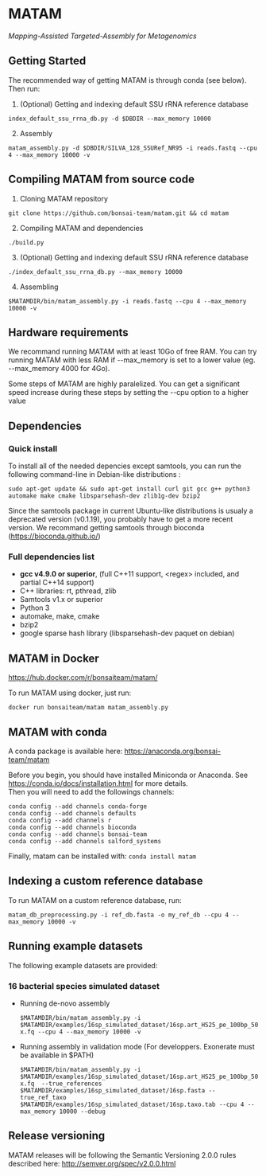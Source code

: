 # MATAM

*Mapping-Assisted Targeted-Assembly for Metagenomics*

## Getting Started

The recommended way of getting MATAM is through conda (see below). Then run:

1. (Optional) Getting and indexing default SSU rRNA reference database

 `index_default_ssu_rrna_db.py -d $DBDIR --max_memory 10000`

2. Assembly

 `matam_assembly.py -d $DBDIR/SILVA_128_SSURef_NR95 -i reads.fastq --cpu 4 --max_memory 10000 -v`

## Compiling MATAM from source code

1. Cloning MATAM repository

  `git clone https://github.com/bonsai-team/matam.git && cd matam`

2. Compiling MATAM and dependencies

  `./build.py`

3. (Optional) Getting and indexing default SSU rRNA reference database

  `./index_default_ssu_rrna_db.py --max_memory 10000`

4. Assembling

  `$MATAMDIR/bin/matam_assembly.py -i reads.fastq --cpu 4 --max_memory 10000 -v`

## Hardware requirements

We recommand running MATAM with at least 10Go of free RAM. You can try running MATAM with less RAM if --max\_memory is set to a lower value (eg. --max\_memory 4000 for 4Go).

Some steps of MATAM are highly paralelized. You can get a significant speed increase during these steps by setting the --cpu option to a higher value

## Dependencies

### Quick install

To install all of the needed depencies except samtools, you can run the following command-line in Debian-like distributions :

  `sudo apt-get update && sudo apt-get install curl git gcc g++ python3 automake make cmake libsparsehash-dev zlib1g-dev bzip2`
  
Since the samtools package in current Ubuntu-like distributions is usualy a deprecated version (v0.1.19), you probably have to get a more recent version. We recommand getting samtools through bioconda (https://bioconda.github.io/)

### Full dependencies list

* **gcc v4.9.0 or superior**, (full C++11 support, \<regex\> included, and partial C++14 support)
* C++ libraries: rt, pthread, zlib
* Samtools v1.x or superior
* Python 3
* automake, make, cmake
* bzip2
* google sparse hash library (libsparsehash-dev paquet on debian)

## MATAM in Docker

https://hub.docker.com/r/bonsaiteam/matam/

To run MATAM using docker, just run:

`docker run bonsaiteam/matam matam_assembly.py`

## MATAM with conda

A conda package is available here: https://anaconda.org/bonsai-team/matam

Before you begin, you should have installed Miniconda or Anaconda. See https://conda.io/docs/installation.html for more details.  
Then you will need to add the followings channels:
```
conda config --add channels conda-forge
conda config --add channels defaults
conda config --add channels r
conda config --add channels bioconda
conda config --add channels bonsai-team
conda config --add channels salford_systems
```
Finally, matam can be installed with:
`conda install matam`

## Indexing a custom reference database

To run MATAM on a custom reference database, run:

`matam_db_preprocessing.py -i ref_db.fasta -o my_ref_db --cpu 4 --max_memory 10000 -v`

## Running example datasets

The following example datasets are provided:

### 16 bacterial species simulated dataset

* Running de-novo assembly

  `$MATAMDIR/bin/matam_assembly.py -i $MATAMDIR/examples/16sp_simulated_dataset/16sp.art_HS25_pe_100bp_50x.fq --cpu 4 --max_memory 10000 -v`

* Running assembly in validation mode (For developpers. Exonerate must be available in $PATH)

  `$MATAMDIR/bin/matam_assembly.py -i $MATAMDIR/examples/16sp_simulated_dataset/16sp.art_HS25_pe_100bp_50x.fq  --true_references $MATAMDIR/examples/16sp_simulated_dataset/16sp.fasta --true_ref_taxo $MATAMDIR/examples/16sp_simulated_dataset/16sp.taxo.tab --cpu 4 --max_memory 10000 --debug`

## Release versioning

MATAM releases will be following the Semantic Versioning 2.0.0 rules described here: http://semver.org/spec/v2.0.0.html
